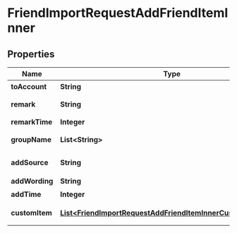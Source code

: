 

# FriendImportRequestAddFriendItemInner


## Properties

| Name | Type | Description | Notes |
|------------ | ------------- | ------------- | -------------|
|**toAccount** | **String** | 好友的 UserID |  |
|**remark** | **String** | From_Account 对 To_Account 的好友备注，详情可参见 标配好友字段(https://cloud.tencent.com/document/product/269/1501#.E6.A0.87.E9.85.8D.E5.A5.BD.E5.8F.8B.E5.AD.97.E6.AE.B5) |  [optional] |
|**remarkTime** | **Integer** | From_Account 对 To_Account 的好友备注时间 |  [optional] |
|**groupName** | **List&lt;String&gt;** | From_Account 对 To_Account 的分组信息，详情可参见 标配好友字段(https://cloud.tencent.com/document/product/269/1501#.E6.A0.87.E9.85.8D.E5.A5.BD.E5.8F.8B.E5.AD.97.E6.AE.B5) |  [optional] |
|**addSource** | **String** | 加好友来源字段，详情可参见 标配好友字段（https://cloud.tencent.com/document/product/269/1501#.E6.A0.87.E9.85.8D.E5.A5.BD.E5.8F.8B.E5.AD.97.E6.AE.B5） |  |
|**addWording** | **String** | From_Account 和 To_Account 形成好友关系时的附言信息，详情可参见 标配好友字段（标配好友字段） |  [optional] |
|**addTime** | **Integer** | From_Account 和 To_Account 形成好友关系的时间 |  [optional] |
|**customItem** | [**List&lt;FriendImportRequestAddFriendItemInnerCustomItemInner&gt;**](FriendImportRequestAddFriendItemInnerCustomItemInner.md) | From_Account 对 To_Account 的自定义好友数据，每一个成员都包含一个 Tag 字段和一个 Value 字段，详情可参见 自定义好友字段（https://cloud.tencent.com/document/product/269/1501#.E8.87.AA.E5.AE.9A.E4.B9.89.E5.A5.BD.E5.8F.8B.E5.AD.97.E6.AE.B5） |  [optional] |



